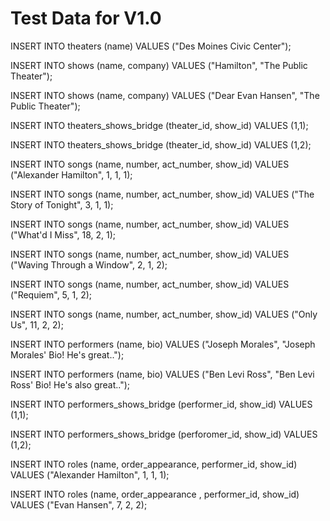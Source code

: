 # Test Data for V1.0


INSERT INTO theaters (name)
VALUES ("Des Moines Civic Center");

INSERT INTO shows (name, company)
VALUES ("Hamilton", "The Public Theater");

INSERT INTO shows (name, company)
VALUES ("Dear Evan Hansen", "The Public Theater");


INSERT INTO theaters_shows_bridge (theater_id, show_id) 
VALUES (1,1);

INSERT INTO theaters_shows_bridge (theater_id, show_id) 
VALUES (1,2);

INSERT INTO songs (name, number, act_number, show_id)
VALUES ("Alexander Hamilton", 1, 1, 1);

INSERT INTO songs (name, number, act_number, show_id)
VALUES ("The Story of Tonight", 3, 1, 1);

INSERT INTO songs (name, number, act_number, show_id)
VALUES ("What'd I Miss", 18, 2, 1);

INSERT INTO songs (name, number, act_number, show_id)
VALUES ("Waving Through a Window", 2, 1, 2);

INSERT INTO songs (name, number, act_number, show_id)
VALUES ("Requiem", 5, 1, 2);

INSERT INTO songs (name, number, act_number, show_id)
VALUES ("Only Us", 11, 2, 2);

INSERT INTO performers (name, bio)
VALUES ("Joseph Morales", "Joseph Morales' Bio! He's great..");

INSERT INTO performers (name, bio)
VALUES ("Ben Levi Ross", "Ben Levi Ross' Bio! He's also great..");

INSERT INTO performers_shows_bridge (performer_id, show_id) 
VALUES (1,1);

INSERT INTO performers_shows_bridge (perforomer_id, show_id) 
VALUES (1,2);

INSERT INTO roles (name, order_appearance, performer_id, show_id) 
VALUES ("Alexander Hamilton", 1, 1, 1);

INSERT INTO roles (name, order_appearance , performer_id, show_id) 
VALUES ("Evan Hansen", 7, 2, 2);
